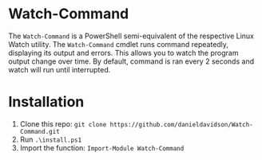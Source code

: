 # Watch-Command
The `Watch-Command` is a PowerShell semi-equivalent of the respective Linux Watch utility. The `Watch-Command` cmdlet runs command repeatedly, displaying its output and errors.  This allows you to watch the program output change over time. By default, command is ran every 2 seconds and watch will run until interrupted.

# Installation
1. Clone this repo: `git clone https://github.com/danieldavidson/Watch-Command.git`
2. Run `.\install.ps1`
3. Import the function: `Import-Module Watch-Command`
